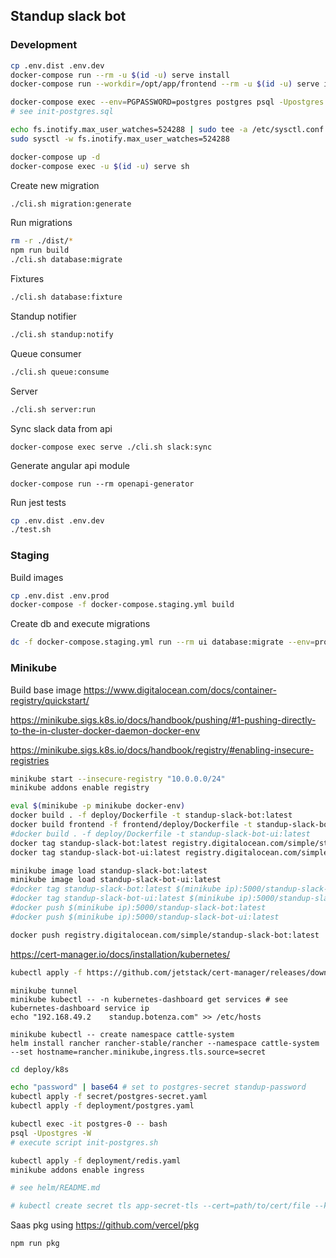 ## Standup slack bot


### Development

```bash
cp .env.dist .env.dev
docker-compose run --rm -u $(id -u) serve install
docker-compose run --workdir=/opt/app/frontend --rm -u $(id -u) serve install

docker-compose exec --env=PGPASSWORD=postgres postgres psql -Upostgres
# see init-postgres.sql

echo fs.inotify.max_user_watches=524288 | sudo tee -a /etc/sysctl.conf && sudo sysctl -p
sudo sysctl -w fs.inotify.max_user_watches=524288

docker-compose up -d
docker-compose exec -u $(id -u) serve sh
```

Create new migration
```bash
./cli.sh migration:generate
```

Run migrations
```bash
rm -r ./dist/*
npm run build
./cli.sh database:migrate
```

Fixtures
```bash
./cli.sh database:fixture
```

Standup notifier
```bash
./cli.sh standup:notify
```

Queue consumer
```bash
./cli.sh queue:consume
```

Server
```bash
./cli.sh server:run
```

Sync slack data from api
```shell
docker-compose exec serve ./cli.sh slack:sync
```

Generate angular api module
```shell
docker-compose run --rm openapi-generator
```

Run jest tests
```bash
cp .env.dist .env.dev
./test.sh

```

### Staging

Build images
```bash
cp .env.dist .env.prod
docker-compose -f docker-compose.staging.yml build
```
Create db and execute migrations
```bash
dc -f docker-compose.staging.yml run --rm ui database:migrate --env=prod
```

### Minikube

Build base image
https://www.digitalocean.com/docs/container-registry/quickstart/

https://minikube.sigs.k8s.io/docs/handbook/pushing/#1-pushing-directly-to-the-in-cluster-docker-daemon-docker-env

https://minikube.sigs.k8s.io/docs/handbook/registry/#enabling-insecure-registries
```bash
minikube start --insecure-registry "10.0.0.0/24"
minikube addons enable registry
```

```bash
eval $(minikube -p minikube docker-env)
docker build . -f deploy/Dockerfile -t standup-slack-bot:latest
docker build frontend -f frontend/deploy/Dockerfile -t standup-slack-bot-ui:latest
#docker build . -f deploy/Dockerfile -t standup-slack-bot-ui:latest
docker tag standup-slack-bot:latest registry.digitalocean.com/simple/standup-slack-bot:latest
docker tag standup-slack-bot-ui:latest registry.digitalocean.com/simple/standup-slack-bot-ui:latest

minikube image load standup-slack-bot:latest
minikube image load standup-slack-bot-ui:latest
#docker tag standup-slack-bot:latest $(minikube ip):5000/standup-slack-bot:latest
#docker tag standup-slack-bot-ui:latest $(minikube ip):5000/standup-slack-bot-ui:latest
#docker push $(minikube ip):5000/standup-slack-bot:latest
#docker push $(minikube ip):5000/standup-slack-bot-ui:latest

docker push registry.digitalocean.com/simple/standup-slack-bot:latest
```


https://cert-manager.io/docs/installation/kubernetes/

```bash
kubectl apply -f https://github.com/jetstack/cert-manager/releases/download/v1.3.1/cert-manager.yaml
```

```shell
minikube tunnel
minikube kubectl -- -n kubernetes-dashboard get services # see kubernetes-dashboard service ip
echo "192.168.49.2    standup.botenza.com" >> /etc/hosts

minikube kubectl -- create namespace cattle-system
helm install rancher rancher-stable/rancher --namespace cattle-system --set hostname=rancher.minikube,ingress.tls.source=secret
```

```bash
cd deploy/k8s

echo "password" | base64 # set to postgres-secret standup-password
kubectl apply -f secret/postgres-secret.yaml
kubectl apply -f deployment/postgres.yaml

kubectl exec -it postgres-0 -- bash
psql -Upostgres -W
# execute script init-postgres.sh

kubectl apply -f deployment/redis.yaml
minikube addons enable ingress

# see helm/README.md

# kubectl create secret tls app-secret-tls --cert=path/to/cert/file --key=path/to/key/file
```

Saas pkg using https://github.com/vercel/pkg

```
npm run pkg
```
